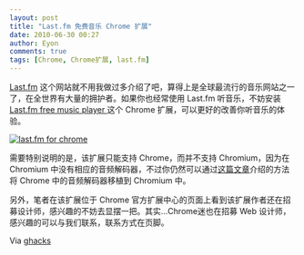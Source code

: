 ```yaml
---
layout: post
title: "Last.fm 免费音乐 Chrome 扩展"
date: 2010-06-30 00:27
author: Eyon
comments: true
tags: [Chrome, Chrome扩展, last.fm]
---
```

[Last.fm](http://Last.fm) 这个网站就不用我做过多介绍了吧，算得上是全球最流行的音乐网站之一了，在全世界有大量的拥护者。如果你也经常使用 Last.fm 听音乐，不妨安装 [Last.fm free music player ](https://chrome.google.com/extensions/detail/bbncpldmanoknoahidbgmkgobgmhnafh?hl=en#) 这个 Chrome 扩展，可以更好的改善你听音乐的体验。

<a href="http://img.chromi.org/2010/06/14001.png">![](http://img.chromi.org/2010/06/14001-550x406.png "last.fm for chrome")</a>

需要特别说明的是，该扩展只能支持 Chrome，而并不支持 Chromium，因为在 Chromium 中没有相应的音频解码器，不过你仍然可以通过[这篇文章](http://www.chromi.org/archives/5498)介绍的方法将 Chrome 中的音频解码器移植到 Chromium 中。

另外，笔者在该扩展位于 Chrome 官方扩展中心的页面上看到该扩展作者还在招募设计师，感兴趣的不妨去显摆一把。其实...Chrome迷也在招募 Web 设计师，感兴趣的可以与我们联系，联系方式在页脚。

Via [ghacks](http://www.ghacks.net/2010/06/29/last-fm-free-music-player-for-google-chrome/)
